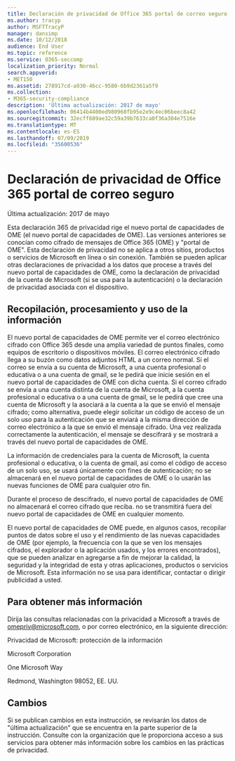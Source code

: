 ```yaml
---
title: Declaración de privacidad de Office 365 portal de correo seguro
ms.author: tracyp
author: MSFTTracyP
manager: dansimp
ms.date: 10/12/2018
audience: End User
ms.topic: reference
ms.service: O365-seccomp
localization_priority: Normal
search.appverid:
- MET150
ms.assetid: 278917cd-a930-46cc-9580-6b9d2361a5f9
ms.collection:
- M365-security-compliance
description: 'Última actualización: 2017 de mayo'
ms.openlocfilehash: 06414b4400ed980968fb95e2e9c4ec06beec8a42
ms.sourcegitcommit: 32ecff689ae32c59a39b7633ca0f36a304e7516e
ms.translationtype: MT
ms.contentlocale: es-ES
ms.lasthandoff: 07/09/2019
ms.locfileid: "35600536"
---
```

# <a name="privacy-statement-for-office-365-secure-email-portal"></a>Declaración de privacidad de Office 365 portal de correo seguro

Última actualización: 2017 de mayo
  
Esta declaración 365 de privacidad rige el nuevo portal de capacidades de OME (el nuevo portal de capacidades de OME). Las versiones anteriores se conocían como cifrado de mensajes de Office 365 (OME) y "portal de OME". Esta declaración de privacidad no se aplica a otros sitios, productos o servicios de Microsoft en línea o sin conexión. También se pueden aplicar otras declaraciones de privacidad a los datos que procese a través del nuevo portal de capacidades de OME, como la declaración de privacidad de la cuenta de Microsoft (si se usa para la autenticación) o la declaración de privacidad asociada con el dispositivo.
  
## <a name="collection-processing-and-use-of-your-information"></a>Recopilación, procesamiento y uso de la información

El nuevo portal de capacidades de OME permite ver el correo electrónico cifrado con Office 365 desde una amplia variedad de puntos finales, como equipos de escritorio o dispositivos móviles. El correo electrónico cifrado llega a su buzón como datos adjuntos HTML a un correo normal. Si el correo se envía a su cuenta de Microsoft, a una cuenta profesional o educativa o a una cuenta de gmail, se le pedirá que inicie sesión en el nuevo portal de capacidades de OME con dicha cuenta. Si el correo cifrado se envía a una cuenta distinta de la cuenta de Microsoft, a la cuenta profesional o educativa o a una cuenta de gmail, se le pedirá que cree una cuenta de Microsoft y la asociará a la cuenta a la que se envió el mensaje cifrado; como alternativa, puede elegir solicitar un código de acceso de un solo uso para la autenticación que se enviará a la misma dirección de correo electrónico a la que se envió el mensaje cifrado. Una vez realizada correctamente la autenticación, el mensaje se descifrará y se mostrará a través del nuevo portal de capacidades de OME.
  
La información de credenciales para la cuenta de Microsoft, la cuenta profesional o educativa, o la cuenta de gmail, así como el código de acceso de un solo uso, se usará únicamente con fines de autenticación; no se almacenará en el nuevo portal de capacidades de OME o lo usarán las nuevas funciones de OME para cualquier otro fin.
  
Durante el proceso de descifrado, el nuevo portal de capacidades de OME no almacenará el correo cifrado que reciba. no se transmitirá fuera del nuevo portal de capacidades de OME en cualquier momento.
  
El nuevo portal de capacidades de OME puede, en algunos casos, recopilar puntos de datos sobre el uso y el rendimiento de las nuevas capacidades de OME (por ejemplo, la frecuencia con la que se ven los mensajes cifrados, el explorador o la aplicación usados, y los errores encontrados), que se pueden analizar en agregarse a fin de mejorar la calidad, la seguridad y la integridad de esta y otras aplicaciones, productos o servicios de Microsoft. Esta información no se usa para identificar, contactar o dirigir publicidad a usted.
  
## <a name="for-more-information"></a>Para obtener más información

Dirija las consultas relacionadas con la privacidad a Microsoft a través de [omepriv@microsoft.com](mailto:omepriv@microsoft.com), o por correo electrónico, en la siguiente dirección:
  
Privacidad de Microsoft: protección de la información
  
Microsoft Corporation
  
One Microsoft Way
  
Redmond, Washington 98052, EE. UU.
  
## <a name="changes"></a>Cambios

Si se publican cambios en esta instrucción, se revisarán los datos de "última actualización" que se encuentra en la parte superior de la instrucción. Consulte con la organización que le proporciona acceso a sus servicios para obtener más información sobre los cambios en las prácticas de privacidad.
  

